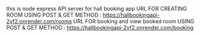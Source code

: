 this is node express API server for hall booking app
URL FOR CREATING ROOM USING POST & GET METHOD : https://hallbookingapi-2vf2.onrender.com/rooms
URL FOR booking and view booked room USING POST & GET METHOD : https://hallbookingapi-2vf2.onrender.com/booking
